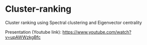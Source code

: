 # Cluster-ranking
 Cluster ranking using Spectral clustering and Eigenvector centrality
 
 
 Presentation (Youtube link): https://www.youtube.com/watch?v=upAWWzkgBfc
